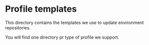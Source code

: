 # Profile templates
This directory contains the templates we use to update environment repositories.

You will find one directory pr type of profile we support.


